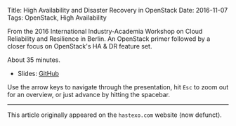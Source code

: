 Title: High Availability and Disaster Recovery in OpenStack
Date: 2016-11-07
Tags: OpenStack, High Availability

From the 2016 International Industry-Academia Workshop on Cloud
Reliability and Resilience in Berlin. An OpenStack primer followed by
a closer focus on OpenStack's HA & DR feature set.

About 35 minutes.

<!--break-->

* Slides: [GitHub](https://fghaas.github.io/cloud-reliability-workshop/)

Use the arrow keys to navigate through the presentation, hit `Esc` to
zoom out for an overview, or just advance by hitting the spacebar.

* * *

This article originally appeared on the `hastexo.com` website (now defunct).
